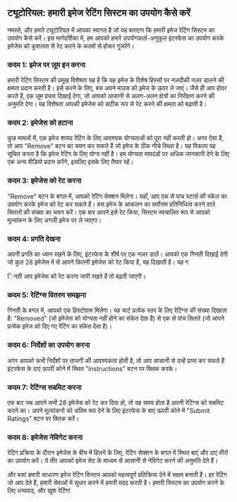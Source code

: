## ट्यूटोरियल: हमारी इमेज रेटिंग सिस्टम का उपयोग कैसे करें

नमस्ते, और हमारे ट्यूटोरियल में आपका स्वागत है जो यह बताएगा कि हमारी इमेज रेटिंग सिस्टम का उपयोग कैसे करें। इस मार्गदर्शिका में, हम आपको हमारे उपयोगकर्ता-अनुकूल इंटरफेस का उपयोग करके इमेजेस को कुशलता से रेट करने के कदमों से होकर गुजरेंगे।

### कदम 1: इमेज पर ज़ूम इन करना

हमारी रेटिंग सिस्टम की प्रमुख विशेषता यह है कि यह इमेज के विशेष हिस्सों पर नज़दीकी नज़र डालने की क्षमता प्रदान करती है। इसे करने के लिए, बस अपने माउस को इमेज के ऊपर ले जाएं। जैसे ही आप होवर करते हैं, एक ज़ूम प्रभाव दिखाई देगा, जो आपको आसानी से अलग-अलग क्षेत्रों का निरीक्षण करने की अनुमति देगा। यह विशेषता आपकी इमेजेस को सटीक रूप से रेट करने की क्षमता को बढ़ाती है।

### कदम 2: इमेजेस को हटाना

कुछ मामलों में, एक इमेज शायद रेटिंग के लिए आवश्यक योग्यताओं को पूरा नहीं करती हो। अगर ऐसा है, तो आप "Remove" बटन का चयन कर सकते हैं जो इमेज के ठीक नीचे स्थित है। यह विकल्प यह सूचित करता है कि इमेज रेटिंग के लिए योग्य नहीं है। हम योग्यता मापदंडों पर अधिक जानकारी देने के लिए एक अन्य वीडियो प्रदान करेंगे, इसलिए इसके लिए तैयार रहें।

### कदम 3: इमेजेस को रेट करना

"Remove" बटन के बगल में, आपको रेटिंग सेक्शन मिलेगा। यहाँ, आप एक से पांच स्टार्स की स्केल का उपयोग करके इमेज को रेट कर सकते हैं। बस इमेज के आकलन का सर्वोत्तम प्रतिनिधित्व करने वाले सितारों की संख्या का चयन करें। एक बार आपने इसे रेट किया, सिस्टम स्वचालित रूप से आपको मूल्यांकन के लिए अगली इमेज पर ले जाएगा।

### कदम 4: प्रगति देखना

अपनी प्रगति का ध्यान रखने के लिए, इंटरफेस के शीर्ष पर एक नज़र डालें। आपको एक गिनती दिखाई देगी जो कुल 28 इमेजेस में से आपने कितनी इमेजेस को रेट किया है, यह दिखाती है। यह ग

िनती आप इमेजेस को रेट करना जारी रखते हैं तो बढ़ती जाएगी।

### कदम 5: रेटिंग्स वितरण समझना

गिनती के बगल में, आपको एक हिस्टोग्राम मिलेगा। यह चार्ट प्रत्येक स्तर के लिए रेटिंग्स की संख्या दिखाता है: "Removed" (जो इमेजेस को योग्यता नहीं होने का संकेत देता है) से एक से पांच सितारे (जो आपने प्रत्येक इमेज को दिए गए रेटिंग का संकेत देता है)।

### कदम 6: निर्देशों का उपयोग करना

अगर आपको कभी निर्देशों पर ताजगी की आवश्यकता होती है, तो आप आसानी से उन्हें प्राप्त कर सकते हैं इंटरफेस के दाएं ऊपरी कोने में स्थित "Instructions" बटन पर क्लिक करके।

### कदम 7: रेटिंग्स सबमिट करना

एक बार जब आपने सभी 28 इमेजेस को रेट कर दिया हो, तो यह समय होता है अपनी रेटिंग्स को सबमिट करने का। अपने मूल्यांकनों को अंतिम रूप देने के लिए इंटरफेस के बाएं ऊपरी कोने में "Submit Ratings" बटन पर क्लिक करें।

### कदम 8: इमेजेस नेविगेट करना

रेटिंग प्रक्रिया के दौरान इमेजेस के बीच में हिलने के लिए, रेटिंग सेक्शन के बगल में स्थित बाएं और दाएं तीरों का उपयोग करें। ये तीर आपको इमेज सेट के माध्यम से आसानी से नेविगेट करने की अनुमति देते हैं।

और बस! हमारी साधारण इमेज रेटिंग सिस्टम आपको महत्वपूर्ण प्रतिक्रिया देने में सक्षम बनाती है। हर रेटिंग जो आप देते हैं, हमारी सेवाओं में सुधार करने में हमारी मदद करती है। हमारी सिस्टम का उपयोग करने के लिए धन्यवाद, और खुश रेटिंग!